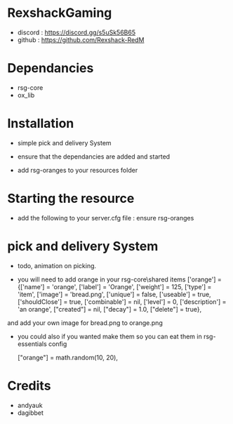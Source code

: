 # RexshackGaming

- discord : https://discord.gg/s5uSk56B65
- github : https://github.com/Rexshack-RedM

# Dependancies

- rsg-core
- ox_lib

# Installation

- simple pick and delivery System

- ensure that the dependancies are added and started
- add rsg-oranges to your resources folder

# Starting the resource

- add the following to your server.cfg file : ensure rsg-oranges

# pick and delivery System

- todo, animation on picking.

- you will need to add orange in your rsg-core\shared items
    ['orange']        = {['name'] = 'orange',        ['label'] = 'Orange',    ['weight'] = 125, ['type'] = 'item', ['image'] = 'bread.png',        ['unique'] = false, ['useable'] = true,  ['shouldClose'] = true, ['combinable'] = nil, ['level'] = 0, ['description'] = 'an orange', ["created"] = nil, ["decay"] = 1.0, ["delete"] = true},

and add your own image for bread.png to orange.png

- you could also if you wanted make them so you can eat them in rsg-essentials config

    ["orange"] = math.random(10, 20),

# Credits

- andyauk
- dagibbet
